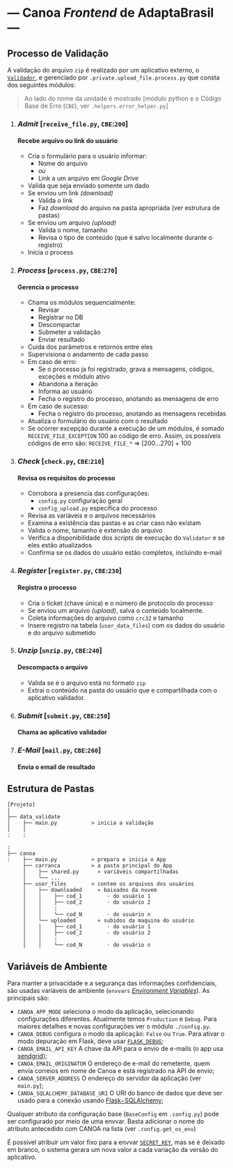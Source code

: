 <!--
   /* cSpell:locale en pt-br
   /* cSpell:ignore sendgrid sqlalchemy
   /* mgd 2024-05-03, 07-30
-->
# — Canoa _Frontend_ de AdaptaBrasil —


## Processo de Validação

A validação do arquivo ```zip``` é realizado por um aplicativo externo, o
    [```Validador```](https://github.com/AdaptaBrasil/data_validate),
    e gerenciado por ```.private.upload_file.process.py```
    que consta dos seguintes módulos:


> Ao lado do nome da unidade é mostrado [módulo python e o Código Base de Erro (```CBE```), ver ```.helpers.error_helper.py```]


1. ### _Admit_ [```receive_file.py```, ```CBE```:```200```] ###
   #### Recebe arquivo ou link do usuário ####
    - Cria o formulário para o usuário informar:
        + Nome do arquivo
        + _ou_
        + Link a um arquivo em _Google Drive_
    - Valida que seja enviado somente um dado
    - Se enviou um link _(download)_
        + Valida o link
        + Faz _download_ do arquivo na pasta apropriada (ver estrutura de pastas)
    - Se enviou um arquivo  _(upload)_
        + Valida o nome, tamanho
        + Revisa o tipo de conteúdo (que é salvo localmente durante o registro)
    - Inicia o process


2. ### _Process_ [```process.py```, ```CBE```:```270```] ###
    #### Gerencia o processo ####
    - Chama os módulos sequencialmente:
       + Revisar
       + Registrar no DB
       + Descompactar
       + Submeter a validação
       + Enviar resultado
    - Cuida dos parâmetros e retornos entre eles
    - Supervisiona o andamento de cada passo
    - Em caso de erro:
        + Se o processo ja foi registrado, grava a mensagens, códigos, exceções e módulo ativo
        + Abandona a iteração
        + Informa ao usuário
        + Fecha o registro do processo, anotando as mensagens de erro
    - Em caso de sucesso:
        + Fecha o registro do processo, anotando as mensagens recebidas
    - Atualiza o formulário do usuário com o resultado
    - Se ocorrer excepção durante a execução de um módulos, é somado
       ```RECEIVE_FILE_EXCEPTION``` 100 ao
       código de erro.
       Assim, os possíveis códigos de erro são:
       ```RECEIVE_FILE_*``` => [200...270] + 100

3. ### _Check_  [```check.py```, ```CBE```:```210```] ###
    #### Revisa os requisitos do processo ####
    - Corrobora a presencia das configurações:
        + ```config.py``` configuração geral
        + ```config_upload.py``` especifica do processo
    - Revisa as variáveis e o arquivos necessários
    - Examina a existência das pastas e as criar caso não existam
    - Valida o nome, tamanho e extensão do arquivo
    - Verifica a disponibilidade dos _scripts_ de execução do ```Validator``` e se eles estão atualizados
    - Confirma se os dados do usuário estão completos, incluindo e-mail

4. ### _Register_ [```register.py```, ```CBE```:```230```] ###
    #### Registra o processo  ####
    - Cria o ticket (chave única) e o número de protocolo do processo
    - Se enviou um arquivo  _(upload)_, salva o conteúdo localmente.
    - Coleta informações do arquivo como ```crc32``` e tamanho
    - Insere registro na tabela (```user_data_files```) com os dados do
      usuário e do arquivo submetido

5. ### _Unzip_ [```unzip.py```, ```CBE```:```240```] ###
    #### Descompacta o arquivo  ####
    - Valida se é o arquivo está no formato ```zip```
    - Extrai o conteúdo na pasta do usuário que e compartilhada com
      o aplicativo validador.

6. ### _Submit_  [```submit.py```, ```CBE```:```250```] ###
    #### Chama ao aplicativo validador  ####

7. ### _E-Mail_  [```mail.py```, ```CBE```:```260```] ###
    #### Envia o email de resultado  ####


## Estrutura de Pastas ##

    [Projeto]
    │
    ├── data_validate
    │    ├── main.py           > inicia a validação
    │    │
    :    :

    :
    ├── canoa
    :    ├── main.py           > prepara e inicia o App
         ├── carranca          > a pasta principal do App
         │    ├── shared.py      » variáveis compartilhadas
         │    └── ...
         ├── user_files        > contem os arquivos dos usuários
         │    ├── downloaded     » baixados da nuvem
         │    │    ├── cod_1        · do usuário 1
         │    │    ├── cod_2        · do usuário 2
         │    │    :
         │    │    └── cod_N        · do usuário n
         │    └── uploaded       » subidos da maquina do usuário
         │    │    ├── cod_1        · do usuário 1
         │    │    ├── cod_2        · do usuário 2
         │    │    :
         │    │    └── cod_N        · do usuário n




## Variáveis de Ambiente

Para manter a privacidade e a segurança das informações confidenciais, são usadas
variáveis de ambiente (`envvars` [_Environment Variables_](https://en.wikipedia.org/wiki/Environment_variable)). As principais são:

- `CANOA_APP_MODE` seleciona o modo da aplicação, selecionando configurações diferentes. Atualmente temos `Production` e `Debug`.
  Para maiores detalhes e novas configurações ver o módulo `./config.py`.
- `CANOA_DEBUG` configura o modo da aplicação: `False` ou `True`. Para ativar o modo depuração em Flask, deve usar
    [`FLASK_DEBUG`](https://flask.palletsprojects.com/en/latest/config/#DEBUG);
- `CANOA_EMAIL_API_KEY` A chave da API para o envio de e-mails (o app usa [sendgrid](https://sendgrid.com/));
- `CANOA_EMAIL_ORIGINATOR` O endereço de e-mail do remetente, quem envia correios em nome de Canoa e está registrado na API de envio;
- `CANOA_SERVER_ADDRESS` O endereço do servidor da aplicação (ver ```main.py```);
- `CANOA_SQLALCHEMY_DATABASE_URI` O URI do banco de dados que deve ser usado para a conexão usando
    [Flask&minus;SQLAlchemy](https://flask-sqlalchemy.palletsprojects.com/en/latest/config);

Qualquer atributo da configuração base (`BaseConfig` em  `.config.py`) pode ser configurado por meio de uma envvar.
Basta adicionar o nome do atributo antecedido com CANOA na lista (ver ```.config.get_os_env```)

É possível atribuir um valor fixo para a envvar [`SECRET_KEY`](https://flask.palletsprojects.com/en/latest/config/#SECRET_KEY),
mas se é deixado em branco, o sistema gerara um nova valor a cada variação da versão do aplicativo.




